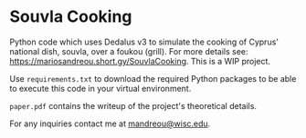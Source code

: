 # Souvla Cooking

Python code which uses Dedalus v3 to simulate the cooking of Cyprus' national dish, souvla, over a foukou (grill). For more details see: https://mariosandreou.short.gy/SouvlaCooking. This is a WIP project.

Use `requirements.txt` to download the required Python packages to be able to execute this code in your virtual environment.

`paper.pdf` contains the writeup of the project's theoretical details.

For any inquiries contact me at mandreou@wisc.edu.
